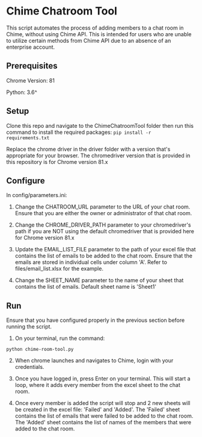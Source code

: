 # Chime Chatroom Tool
This script automates the process of adding members to a chat room in Chime, without using Chime API. This is intended for users who are unable to utilize certain methods from Chime API due to an absence of an enterprise account.

## Prerequisites
Chrome Version: 81


Python: 3.6^

## Setup

Clone this repo and navigate to the ChimeChatroomTool folder then run this command to install the required packages:
`pip install -r requirements.txt`


Replace the chrome driver in the driver folder with a version that's appropriate for your browser. The chromedriver version that is provided in this repository is for Chrome version 81.x 

## Configure

In config/parameters.ini:


1. Change the CHATROOM_URL parameter to the URL of your chat room. Ensure that you are either the owner or administrator of that chat room.


2. Change the CHROME_DRIVER_PATH parameter to your chromedriver's path if you are NOT using the default chromedriver that is provided here for Chrome version 81.x


3. Update the EMAIL_LIST_FILE parameter to the path of your excel file that contains the list of emails to be added to the chat room. Ensure that the emails are stored in individual cells under column 'A'. Refer to files/email_list.xlsx for the example.


4. Change the SHEET_NAME parameter to the name of your sheet that contains the list of emails. Default sheet name is 'Sheet1'


## Run

Ensure that you have configured properly in the previous section before running the script.


1. On your terminal, run the command:


`python chime-room-tool.py`


2. When chrome launches and navigates to Chime, login with your credentials. 


3. Once you have logged in, press Enter on your terminal. This will start a loop, where it adds every member from the excel sheet to the chat room. 

4. Once every member is added the script will stop and 2 new sheets will be created in the excel file: 'Failed' and 'Added'. The 'Failed' sheet contains the list of emails that were failed to be added to the chat room. The 'Added' sheet contains the list of names of the members that were added to the chat room.
